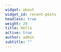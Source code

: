 ```yaml
---
widget: about
widget_id: recent-posts
headless: true
weight: 20
title: Hello
active: true
author: admin
subtitle: ""
---
```

